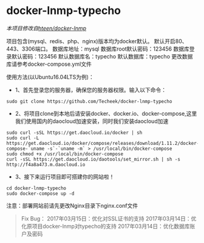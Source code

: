 # docker-lnmp-typecho
*本项目修改自[hteen/docker-lnmp](https://github.com/hteen/docker-lnmp)*

项目包含(mysql、redis、php、nginx)版本均为docker默认。
默认开启80、443、3306端口。
数据库地址：mysql
数据库root默认密码：123456
数据库登录默认密码：123456
默认数据库名：typecho
默认数据库：typecho
更改数据库请参考docker-compose.yml文件

使用方法(以Ubuntu16.04LTS为例)：
* 1、首先登录您的服务器，确保您的服务器权限。输入以下命令：
```linux
sudo git clone https://github.com/Techeek/docker-lnmp-typecho
```
* 2、将项目clone到本地后请安装docker、docker.io、docker-compose,这里我们使用国内的daocloud加速安装，同时我们安装daocloud加速
```linux
sudo curl -sSL https://get.daocloud.io/docker | sh
sudo curl -L https://get.daocloud.io/docker/compose/releases/download/1.11.2/docker-compose-`uname -s`-`uname -m` > /usr/local/bin/docker-compose
sudo chmod +x /usr/local/bin/docker-compose
curl -sSL https://get.daocloud.io/daotools/set_mirror.sh | sh -s http://f4a8a473.m.daocloud.io
```

* 3、接下来运行项目即可搭建你的网站啦！
```linux
cd docker-lnmp-typecho
sudo docker-compose up -d
```
注意：部署网站前请先更改Nginx目录下nginx.conf文件

> Fix Bug：
2017年03月15日：优化对SSL证书的支持
2017年03月14日：优化原项目docker-lnmp对typecho的支持
2017年03月14日：优化数据库账户及密码


